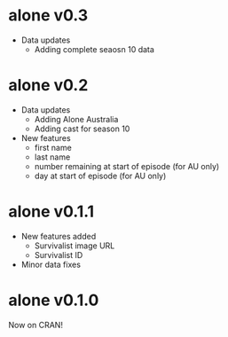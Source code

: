 # alone v0.3

* Data updates
    - Adding complete seaosn 10 data

# alone v0.2

* Data updates
    - Adding Alone Australia
    - Adding cast for season 10
* New features
    - first name
    - last name
    - number remaining at start of episode (for AU only)
    - day at start of episode (for AU only)


# alone v0.1.1

* New features added
  * Survivalist image URL
  * Survivalist ID
* Minor data fixes


# alone v0.1.0

Now on CRAN!
